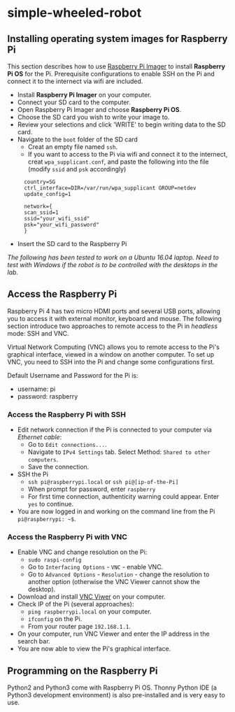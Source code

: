 # simple-wheeled-robot

## Installing operating system images for Raspberry Pi
This section describes how to use [Raspberry Pi Imager](https://www.raspberrypi.org/downloads/) to install **Raspberry Pi OS** for the Pi.
Prerequisite configurations to enable SSH on the Pi and connect it to the internect via wifi are included.

- Install **Raspberry Pi Imager** on your computer.
- Connect your SD card to the computer.
- Open Raspberry Pi Imager and choose **Raspberry Pi OS**.
- Choose the SD card you wish to write your image to.
- Review your selections and click 'WRITE' to begin writing data to the SD card.
- Navigate to the `boot` folder of the SD card
  - Creat an empty file named `ssh`.
  - If you want to access to the Pi via wifi and connect it to the internect, creat `wpa_supplicant.conf`, and paste the following into the file (modify `ssid` and `psk` accordingly)
  ```
    country=SG
    ctrl_interface=DIR=/var/run/wpa_supplicant GROUP=netdev
    update_config=1

    network={
    scan_ssid=1
    ssid="your_wifi_ssid"
    psk="your_wifi_password"
    }
    ```
- Insert the SD card to the Raspberry Pi

*The following has been tested to work on a Ubuntu 16.04 laptop. 
Need to test with Windows if the robot is to be controlled with the desktops in the lab.*

## Access the Raspberry Pi 
Raspberry Pi 4 has two micro HDMI ports and several USB ports, allowing you to access it with external monitor, keyboard and mouse.
The following section introduce two approaches to remote access to the Pi in *headless* mode: SSH and VNC.

Virtual Network Computing (VNC) allows you to remote access to the Pi's graphical interface, viewed in a window on another computer. 
To set up VNC, you need to SSH into the Pi and change some configurations first.

Default Username and Password for the Pi is:
- username: pi
- password: raspberry

### Access the Raspberry Pi with SSH
- Edit network connection if the Pi is connected to your computer via *Ethernet cable*:
  - Go to `Edit connections...`.
  - Navigate to `IPv4 Settings` tab. Select Method: `Shared to other computers`.
  - Save the connection.
- SSH the Pi
  - `ssh pi@raspberrypi.local` or `ssh pi@[ip-of-the-Pi]`
  - When prompt for password, enter `raspberry`
  - For first time connection, authenticity warning could appear.  Enter `yes` to continue.
- You are now logged in and working on the command line from the Pi `pi@raspberrypi: ~$`.

### Access the Raspberry Pi with VNC
- Enable VNC and change resolution on the Pi:
  - `sudo raspi-config`
  - Go to `Interfacing Options` - `VNC` - enable VNC.
  - Go to `Advanced Options` - `Resolution` - change the resolution to another option (otherwise the VNC Viewer cannot show the desktop).
- Download and install [VNC Viwer](https://www.realvnc.com/en/connect/download/viewer/linux/) on your computer.
- Check IP of the Pi (several approaches):
  - `ping raspberrypi.local` on your computer.
  - `ifconfig` on the Pi.
  - From your router page `192.168.1.1`.
- On your computer, run VNC Viewer and enter the IP address in the search bar.
- You are now able to view the Pi's graphical interface.

## Programming on the Raspberry Pi
Python2 and Python3 come with Raspberry Pi OS. 
Thonny Python IDE (a Python3 development environment) is also pre-installed and is very easy to use. 

